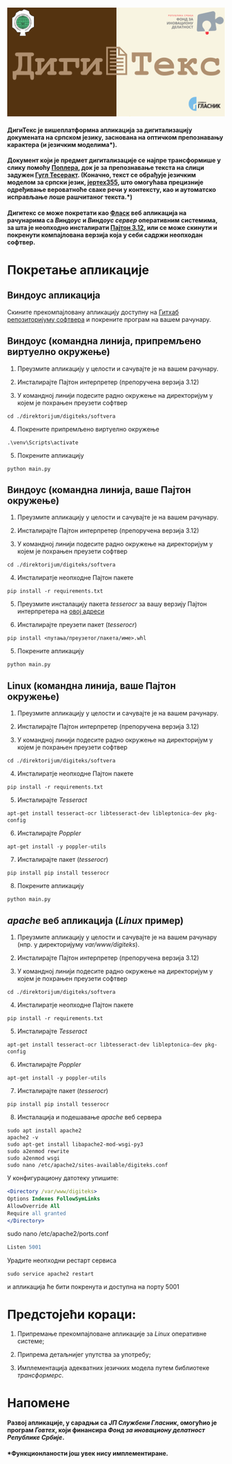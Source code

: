 ![](static/cover.png)

#### ДигиТекс је вишеплатформна апликација за дигитализацију докумената на српском језику, заснована на оптичком препознавању карактера (и језичким моделима*).

#### Документ који је предмет дигитализације се најпре трансформише у слику помоћу [Поплера](https://poppler.freedesktop.org/), док је за препознавање текста на слици задужен [Гугл Тесеракт](https://github.com/tesseract-ocr/tesseract). (Коначно, текст се обрађује језичким моделом за српски језик, [јертех355](https://huggingface.co/jerteh/Jerteh-355), што омогућава прецизније одређивање вероватноће сваке речи у контексту, као и аутоматско исправљање лоше рашчитаног текста.*) 

#### Дигитекс се може покретати као [Фласк](https://flask.palletsprojects.com/) веб апликација на рачунарима са _Виндоус_ и _Виндоус сервер_ оперативним системима, за шта је неопходно инсталирати [Пајтон 3.12](https://www.python.org/downloads/release/python-3120/), или се може скинути и покренути компајлована верзија која у себи садржи неопходан софтвер.

# Покретање апликације

## Виндоус апликација

Скините прекомпајловану апликацију доступну на [Гитхаб репозиторијуму софтвера](https://github.com/procesaur/digiteks/releases) и покрените програм на вашем рачунару.

## Виндоус (командна линија, припремљено виртуелно окружење)
1. Преузмите апликацију у целости и сачувајте је на вашем рачунару.

2. Инсталирајте Пајтон интерпретер (препоручена верзија 3.12)

3. У командној линији подесите радно окружење на директоријум у којем је похрањен преузети софтвер
```console
cd ./direktorijum/digiteks/softvera
```

4. Покрените припремљено виртуелно окружење
```console
.\venv\Scripts\activate
```

5. Покрените апликацију
```console
python main.py
```

## Виндоус (командна линија, ваше Пајтон окружење)
1. Преузмите апликацију у целости и сачувајте је на вашем рачунару.

2. Инсталирајте Пајтон интерпретер (препоручена верзија 3.12) 

3. У командној линији подесите радно окружење на директоријум у којем је похрањен преузети софтвер
```console
cd ./direktorijum/digiteks/softvera
```

4. Инсталиратје неопходне Пајтон пакете
```console
pip install -r requirements.txt
```

5. Преузмите инсталацију пакета _tesserocr_ за вашу верзију Пајтон интерпретера на [овој адреси](https://github.com/simonflueckiger/tesserocr-windows_build/releases)

6. Инсталирајте преузети пакет (_tesserocr_) 
```console
pip install <путања/преузетог/пакета/име>.whl
```

5. Покрените апликацију
```console
python main.py
```

## Linux (командна линија, ваше Пајтон окружење)
1. Преузмите апликацију у целости и сачувајте је на вашем рачунару.

2. Инсталирајте Пајтон интерпретер (препоручена верзија 3.12) 

3. У командној линији подесите радно окружење на директоријум у којем је похрањен преузети софтвер
```console
cd ./direktorijum/digiteks/softvera
```

4. Инсталиратје неопходне Пајтон пакете
```console
pip install -r requirements.txt
```

5. Инсталирајте _Tesseract_
```console
apt-get install tesseract-ocr libtesseract-dev libleptonica-dev pkg-config
```

6. Инсталирајте _Poppler_
```console
apt-get install -y poppler-utils
```

7. Инсталирајте пакет (_tesserocr_) 
```console
pip install pip install tesserocr
```

8. Покрените апликацију
```console
python main.py
```

## _apache_ веб апликација (_Linux_ пример)
1. Преузмите апликацију у целости и сачувајте је на вашем рачунару (нпр. у директоријуму _var/www/digiteks_).

2. Инсталирајте Пајтон интерпретер (препоручена верзија 3.12) 

3. У командној линији подесите радно окружење на директоријум у којем је похрањен преузети софтвер
```console
cd ./direktorijum/digiteks/softvera
```

4. Инсталиратје неопходне Пајтон пакете
```console
pip install -r requirements.txt
```

5. Инсталирајте _Tesseract_
```console
apt-get install tesseract-ocr libtesseract-dev libleptonica-dev pkg-config
```

6. Инсталирајте _Poppler_
```console
apt-get install -y poppler-utils
```

7. Инсталирајте пакет (_tesserocr_) 
```console
pip install pip install tesserocr
```

8. Инсталација и подешавање _apache_ веб сервера

```console
sudo apt install apache2
apache2 -v
sudo apt-get install libapache2-mod-wsgi-py3
sudo a2enmod rewrite
sudo a2enmod wsgi
sudo nano /etc/apache2/sites-available/digiteks.conf
```

У конфигурациону датотеку упишите:

```apache
<Directory /var/www/digiteks>
Options Indexes FollowSymLinks
AllowOverride All
Require all granted
</Directory>
```

sudo nano /etc/apache2/ports.conf
```apache
Listen 5001
```

Урадите неопходни рестарт сервиса

```console
sudo service apache2 restart
```

и апликација ће бити покренута и доступна на порту 5001

# Предстојећи кораци:
1. Припремање прекомпајловане апликације за _Linux_ оперативне системе;

2. Припрема детаљнијег упутства за употребу;

2. Имплементација адекватних језичких модела путем библиотеке _трансформерс_.

# Напомене

#### Развој апликације, у сарадњи са *ЈП Службени Гласник*, омогућио је програм *Говтех*, који финансира *Фонд за иновациону делатност Републике Србије*.


#### *Функционланости још увек нису имплементиране.